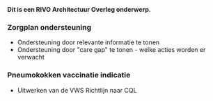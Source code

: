 <div class="dragon">
<b>Dit is een RIVO Architectuur Overleg onderwerp.</b>
</div>

### Zorgplan ondersteuning

* Ondersteuning door relevante informatie te tonen
* Ondersteuning door "care gap" te tonen - welke acties worden er verwacht

### Pneumokokken vaccinatie indicatie

* Uitwerken van de VWS Richtlijn naar CQL